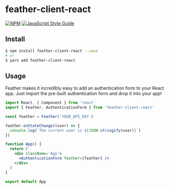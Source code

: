 # feather-client-react

[![NPM](https://img.shields.io/npm/v/feather-client-react.svg)](https://www.npmjs.com/package/feather-client-react) [![JavaScript Style Guide](https://img.shields.io/badge/code_style-standard-brightgreen.svg)](https://standardjs.com)

## Install

```sh
$ npm install feather-client-react --save
# or
$ yarn add feather-client-react
```

## Usage

Feather makes it incredibly easy to add an authentication form to your React app. Just import the pre-built authentication form and drop it into your app!

```jsx
import React, { Component } from 'react'
import { Feather, AuthenticationForm } from 'feather-client-react'

const feather = Feather('YOUR_API_KEY')

feather.onStateChange((user) => {
  console.log(`The current user is ${JSON.stringify(user)}`)
})

function App() {
  return (
    <div className='App'>
      <AuthenticationForm feather={feather} />
    </div>
  )
}

export default App
```
